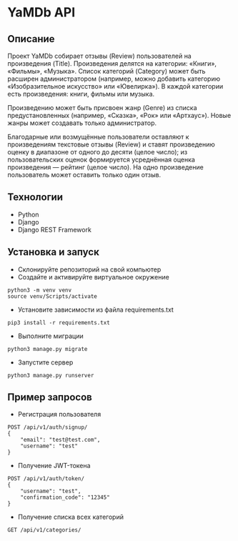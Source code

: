 # YaMDb API

## Описание
Проект YaMDb собирает отзывы (Review) пользователей на произведения (Title). Произведения делятся на категории: «Книги», «Фильмы», «Музыка». Список категорий (Category) может быть расширен администратором (например, можно добавить категорию «Изобразительное искусство» или «Ювелирка»).
В каждой категории есть произведения: книги, фильмы или музыка.

Произведению может быть присвоен жанр (Genre) из списка предустановленных (например, «Сказка», «Рок» или «Артхаус»). Новые жанры может создавать только администратор.

Благодарные или возмущённые пользователи оставляют к произведениям текстовые отзывы (Review) и ставят произведению оценку в диапазоне от одного до десяти (целое число); из пользовательских оценок формируется усреднённая оценка произведения — рейтинг (целое число). На одно произведение пользователь может оставить только один отзыв.

## Технологии
- Python
- Django
- Django REST Framework

## Установка и запуск
- Склонируйте репозиторий на свой компьютер
- Создайте и активируйте виртуальное окружение
```
python3 -m venv venv
source venv/Scripts/activate
```
- Установите зависимости из файла requirements.txt
```
pip3 install -r requirements.txt
```
- Выполните миграции
```
python3 manage.py migrate
```
- Запустите сервер
```
python3 manage.py runserver
```

## Пример запросов
- Регистрация пользователя
```
POST /api/v1/auth/signup/
{
    "email": "test@test.com",
    "username": "test"
}
```
- Получение JWT-токена
```
POST /api/v1/auth/token/
{
    "username": "test",
    "confirmation_code": "12345"
}
```
- Получение списка всех категорий
```
GET /api/v1/categories/
```
